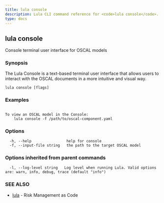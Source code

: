 ```yaml
---
title: lula console
description: Lula CLI command reference for <code>lula console</code>.
type: docs
---
```

## lula console

Console terminal user interface for OSCAL models

### Synopsis


The Lula Console is a text-based terminal user interface that allows users to 
interact with the OSCAL documents in a more intuitive and visual way.


```
lula console [flags]
```

### Examples

```

To view an OSCAL model in the Console:
	lula console -f /path/to/oscal-component.yaml

```

### Options

```
  -h, --help                help for console
  -f, --input-file string   the path to the target OSCAL model
```

### Options inherited from parent commands

```
  -l, --log-level string   Log level when running Lula. Valid options are: warn, info, debug, trace (default "info")
```

### SEE ALSO

* [lula](/cli/cli-commands/lula/)	 - Risk Management as Code

